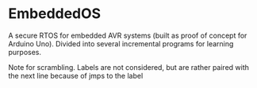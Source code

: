 EmbeddedOS
==========

A secure RTOS for embedded AVR systems (built as proof of concept for Arduino Uno). Divided into several incremental programs for learning purposes.


Note for scrambling. Labels are not considered, but are rather paired with the next line because of jmps to the label
